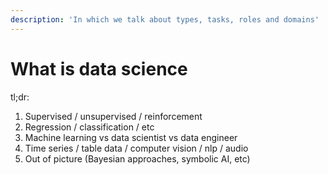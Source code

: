 ```yaml
---
description: 'In which we talk about types, tasks, roles and domains'
---
```


# What is data science

tl;dr:

1. Supervised / unsupervised / reinforcement
2. Regression / classification / etc
3. Machine learning vs data scientist vs data engineer
4. Time series / table data / computer vision / nlp / audio
5. Out of picture \(Bayesian approaches, symbolic AI, etc\)

